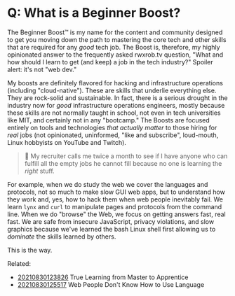 # Q: What is a Beginner Boost?

The Beginner Boost™ is my name for the content and community designed to
get you moving down the path to mastering the core tech and other skills
that are required for any *good* tech job. The Boost is, therefore, my
highly opinionated answer to the frequently asked rwxrob.tv question,
"What and how should I learn to get (and keep) a job in the tech
industry?" Spoiler alert: it's not "web dev."

My boosts are definitely flavored for hacking and infrastructure
operations (including "cloud-native"). These are skills that underlie
everything else. They are rock-solid and sustainable. In fact, there is
a serious drought in the industry now for *good* infrastructure
operations engineers, mostly because these skills are not normally
taught in school, not even in tech universities like MIT, and certainly
not in any "bootcamp." The Boosts are focused entirely on tools and
technologies *that actually matter* to those hiring for *real* jobs (not
opinionated, uninformed, "like and subscribe", loud-mouth, Linux
hobbyists on YouTube and Twitch).

> 🤬
> My recruiter calls me twice a month to see if I have anyone who can
> fulfill all the empty jobs he cannot fill because no one is learning
> the *right* stuff.

For example, when we do study the web we cover the languages and
protocols, not so much to make slow GUI web apps, but to understand how
they work and, yes, how to hack them when web people inevitably fail. We
learn `lynx` and `curl` to manipulate pages and protocols from the
command line. When we do "browse" the Web, we focus on getting answers
fast, real fast. We are safe from insecure JavaScript, privacy
violations, and slow graphics because we've learned the bash Linux shell
first allowing us to *dominate* the skills learned by others.

This is the way.

Related:

* [20210830123826](/20210830123826/) True Learning from Master to Apprentice
* [20210830125517](/20210830125517/) Web People Don't Know How to Use Language

